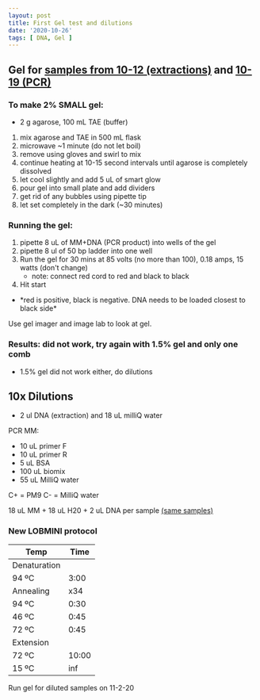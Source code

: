 ```yaml
---
layout: post
title: First Gel test and dilutions
date: '2020-10-26'
tags: [ DNA, Gel ]
---
```


## Gel for [samples from 10-12 (extractions)](https://github.com/SophiSamus1/Samus_Lab_Notebook/blob/master/_posts/2020-10-12-HotshotExtractions.md) and [10-19 (PCR)](https://github.com/SophiSamus1/Samus_Lab_Notebook/blob/master/_posts/2020-10-19-PCR.md)

### To make 2% SMALL gel:
* 2 g agarose, 100 mL TAE (buffer)
1. mix agarose and TAE in 500 mL flask
2. microwave ~1 minute (do not let boil)
3. remove using gloves and swirl to mix
4. continue heating at 10-15 second intervals until agarose is completely dissolved
5. let cool  slightly and add 5 uL of smart glow
6. pour gel into small plate and add dividers
7. get rid of any bubbles using pipette tip
8. let set completely in the dark (~30 minutes)

### Running the gel:
1. pipette 8 uL of MM+DNA (PCR product) into wells of the gel
2. pipette 8 ul of 50 bp ladder into one well
3. Run the gel for 30 mins at 85 volts (no more than 100), 0.18 amps, 15 watts (don't change)
	* note: connect red cord to red and black to black
4. Hit start

* \*red is positive, black is negative. DNA needs to be loaded closest to black side\*

Use gel imager and image lab to look at gel.

### Results: did not work, try again with 1.5% gel and only one comb
* 1.5% gel did not work either, do dilutions

## 10x Dilutions
* 2 ul DNA (extraction) and 18 uL milliQ water

PCR MM:
* 10 uL primer F
* 10 uL primer R
* 5 uL BSA
* 100 uL biomix
* 55 uL MilliQ water

C+ = PM9
C- = MilliQ water

18 uL MM + 18 uL H20 + 2 uL DNA per sample [(same samples)](https://github.com/SophiSamus1/Samus_Lab_Notebook/blob/master/_posts/2020-10-12-HotshotExtractions.md)

### New LOBMINI protocol
|    Temp    | Time | 
| ---------- | ---- |
|Denaturation|      |
| 94 ºC      | 3:00 | 
|Annealing   | x34  |
| 94 ºC      | 0:30 | 
| 46 ºC      | 0:45 | 
| 72 ºC      | 0:45 | 
|Extension   |      |
| 72 ºC      |10:00 |
| 15 ºC      | inf  |

Run gel for diluted samples on 11-2-20



